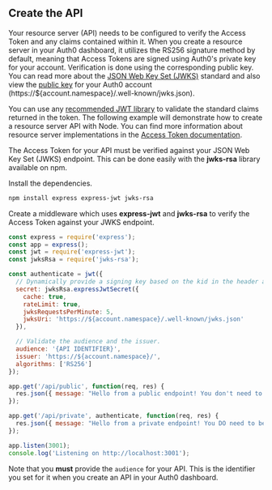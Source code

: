 ## Create the API

Your resource server (API) needs to be configured to verify the Access Token and any claims contained within it. When you create a resource server in your Auth0 dashboard, it utilizes the RS256 signature method by default, meaning that Access Tokens are signed using Auth0's private key for your account. Verification is done using the corresponding public key. You can read more about the [JSON Web Key Set (JWKS)](/jwks) standard and also view the [public key](https://${account.namespace}/.well-known/jwks.json) for your Auth0 account (https://${account.namespace}/.well-known/jwks.json).

You can use any [recommended JWT library](https://jwt.io) to validate the standard claims returned in the token. The following example will demonstrate how to create a resource server API with Node. You can find more information about resource server implementations in the [Access Token documentation](https://auth0.com/docs/api-auth/config/asking-for-access-tokens).

The Access Token for your API must be verified against your JSON Web Key Set (JWKS) endpoint. This can be done easily with the **jwks-rsa** library available on npm.

Install the dependencies.

```bash
npm install express express-jwt jwks-rsa
```

Create a middleware which uses **express-jwt** and **jwks-rsa** to verify the Access Token against your JWKS endpoint.

```js
const express = require('express');
const app = express();
const jwt = require('express-jwt');
const jwksRsa = require('jwks-rsa');

const authenticate = jwt({
  // Dynamically provide a signing key based on the kid in the header and the singing keys provided by the JWKS endpoint.
  secret: jwksRsa.expressJwtSecret({
    cache: true,
    rateLimit: true,
    jwksRequestsPerMinute: 5,
    jwksUri: 'https://${account.namespace}/.well-known/jwks.json'
  }),

  // Validate the audience and the issuer.
  audience: '{API IDENTIFIER}',
  issuer: 'https://${account.namespace}/',
  algorithms: ['RS256']
});

app.get('/api/public', function(req, res) {
  res.json({ message: "Hello from a public endpoint! You don't need to be authenticated to see this." });
});

app.get('/api/private', authenticate, function(req, res) {
  res.json({ message: "Hello from a private endpoint! You DO need to be authenticated to see this." });
});

app.listen(3001);
console.log('Listening on http://localhost:3001');
```

Note that you **must** provide the `audience` for your API. This is the identifier you set for it when you create an API in your Auth0 dashboard.
